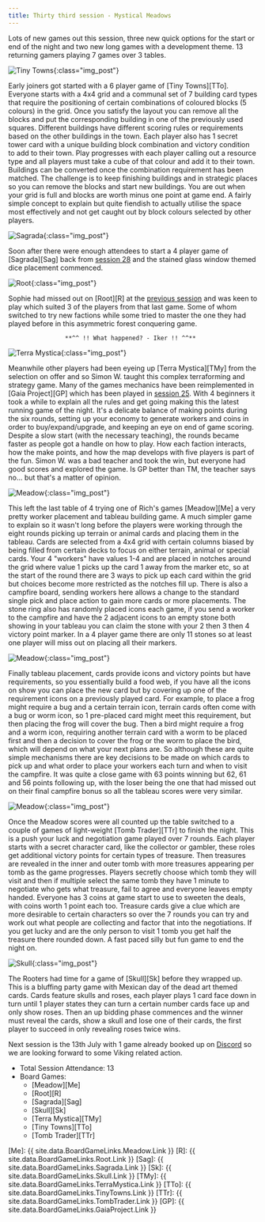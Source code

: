 ```yaml
---
title: Thirty third session - Mystical Meadows
---
```


Lots of new games out this session, three new quick options for the start or end of the night and two new long games with a development theme. 13 returning gamers playing 7 games over 3 tables.

![Tiny Towns](/images/posts/2022_06_29/TinyTowns01.jpg "Tiny Towns"){:class="img_post"}

Early joiners got started with a 6 player game of [Tiny Towns][TTo]. Everyone starts with a 4x4 grid and a communal set of 7 building card types that require the positioning of certain combinations of coloured blocks (5 colours) in the grid. Once you satisfy the layout you can remove all the blocks and put the corresponding building in one of the previously used squares. Different buildings have different scoring rules or requirements based on the other buildings in the town. Each player also has 1 secret tower card with a unique building block combination and victory condition to add to their town. Play progresses with each player calling out a resource type and all players must take a cube of that colour and add it to their town. Buildings can be converted once the combination requirement has been matched. The challenge is to keep finishing buildings and in strategic places so you can remove the blocks and start new buildings. You are out when your grid is full and blocks are worth minus one point at game end. A fairly simple concept to explain but quite fiendish to actually utilise the space most effectively and not get caught out by block colours selected by other players.

![Sagrada](/images/posts/2022_06_29/Sagrada01.jpg "Sagrada"){:class="img_post"}

Soon after there were enough attendees to start a 4 player game of [Sagrada][Sag] back from [session 28][28] and the stained glass window themed dice placement commenced.

![Root](/images/posts/2022_06_29/Root01.jpg "Root"){:class="img_post"}

Sophie had missed out on [Root][R] at the [previous session][32] and was keen to play which suited 3 of the players from that last game. Some of whom switched to try new factions while some tried to master the one they had played before in this asymmetric forest conquering game. 

					**^^ !! What happened? - Iker !! ^^**

![Terra Mystica](/images/posts/2022_06_29/TerraMystica01.jpg "Terra Mystica"){:class="img_post"}

Meanwhile other players had been eyeing up [Terra Mystica][TMy] from the selection on offer and so Simon W. taught this complex terraforming and strategy game. Many of the games mechanics have been reimplemented in [Gaia Project][GP] which has been played in [session 25][25]. With 4 beginners it took a while to explain all the rules and get going making this the latest running game of the night. It's a delicate balance of making points during the six rounds, setting up your economy to generate workers and coins in order to buy/expand/upgrade, and keeping an eye on end of game scoring. Despite a slow start (with the necessary teaching), the rounds became faster as people got a handle on how to play. How each faction interacts, how the make points, and how the map develops with five players is part of the fun. Simon W. was a bad teacher and took the win, but everyone had good scores and explored the game. Is GP better than TM, the teacher says no... but that's a matter of opinion.

![Meadow](/images/posts/2022_06_29/Meadow01.jpg "Meadow"){:class="img_post"}

This left the last table of 4 trying one of Rich's games [Meadow][Me] a very pretty worker placement and tableau building game. A much simpler game to explain so it wasn't long before the players were working through the eight rounds picking up terrain or animal cards and placing them in the tableau. Cards are selected from a 4x4 grid with certain columns biased by being filled from certain decks to focus on either terrain, animal or special cards. Your 4 "workers" have values 1-4 and are placed in notches around the grid where value 1 picks up the card 1 away from the marker etc, so at the start of the round there are 3 ways to pick up each card within the grid but choices become more restricted as the notches fill up. There is also a campfire board, sending workers here allows a change to the standard single pick and place action to gain more cards or more placements. The stone ring also has randomly placed icons each game, if you send a worker to the campfire and have the 2 adjacent icons to an empty stone both showing in your tableau you can claim the stone with your 2 then 3 then 4 victory point marker. In a 4 player game there are only 11 stones so at least one player will miss out on placing all their markers.

![Meadow](/images/posts/2022_06_29/Meadow02.jpg "Meadow"){:class="img_post"}

Finally tableau placement, cards provide icons and victory points but have requirements, so you essentially build a food web, if you have all the icons on show you can place the new card but by covering up one of the requirement icons on a previously played card. For example, to place a frog might require a bug and a certain terrain icon, terrain cards often come with a bug or worm icon, so 1 pre-placed card might meet this requirement, but then placing the frog will cover the bug. Then a bird might require a frog and a worm icon, requiring another terrain card with a worm to be placed first and then a decision to cover the frog or the worm to place the bird, which will depend on what your next plans are. So although these are quite simple mechanisms there are key decisions to be made on which cards to pick up and what order to place your workers each turn and when to visit the campfire. It was quite a close game with 63 points winning but 62, 61 and 56 points following up, with the loser being the one that had missed out on their final campfire bonus so all the tableau scores were very similar.

![Meadow](/images/posts/2022_06_29/Meadow03.jpg "Meadow"){:class="img_post"}

Once the Meadow scores were all counted up the table switched to a couple of games of light-weight [Tomb Trader][TTr] to finish the night. This is a push your luck and negotiation game played over 7 rounds. Each player starts with a secret character card, like the collector or gambler, these roles get additional victory points for certain types of treasure. Then treasures are revealed in the inner and outer tomb with more treasures appearing per tomb as the game progresses. Players secretly choose which tomb they will visit and then if multiple select the same tomb they have 1 minute to negotiate who gets what treasure, fail to agree and everyone leaves empty handed. Everyone has 3 coins at game start to use to sweeten the deals, with coins worth 1 point each too. Treasure cards give a clue which are more desirable to certain characters so over the 7 rounds you can try and work out what people are collecting and factor that into the negotiations. If you get lucky and are the only person to visit 1 tomb you get half the treasure there rounded down. A fast paced silly but fun game to end the night on.

![Skull](/images/posts/2022_06_29/Skull01.jpg "Skull"){:class="img_post"}

The Rooters had time for a game of [Skull][Sk] before they wrapped up. This is a bluffing party game with Mexican day of the dead art themed cards. Cards feature skulls and roses, each player plays 1 card face down in turn until 1 player states they can turn a certain number cards face up and only show roses. Then an up bidding phase commences and the winner must reveal the cards, show a skull and lose one of their cards, the first player to succeed in only revealing roses twice wins.

Next session is the 13th July with 1 game already booked up on [Discord][Contact] so we are looking forward to some Viking related action. 

* Total Session Attendance: 13
* Board Games:
	 * [Meadow][Me]
	 * [Root][R]
	 * [Sagrada][Sag]
	 * [Skull][Sk]
	 * [Terra Mystica][TMy]
	 * [Tiny Towns][TTo]
	 * [Tomb Trader][TTr]
	 
[Me]: {{ site.data.BoardGameLinks.Meadow.Link }}
[R]: {{ site.data.BoardGameLinks.Root.Link }}
[Sag]: {{ site.data.BoardGameLinks.Sagrada.Link }}
[Sk]: {{ site.data.BoardGameLinks.Skull.Link }}
[TMy]: {{ site.data.BoardGameLinks.TerraMystica.Link }}
[TTo]: {{ site.data.BoardGameLinks.TinyTowns.Link }}
[TTr]: {{ site.data.BoardGameLinks.TombTrader.Link }}
[GP]: {{ site.data.BoardGameLinks.GaiaProject.Link }}

[25]: /2022/03/09/twentyfifth-session.html
[28]: /2022/04/20/twentyeighth-session.html
[32]: /2022/06/15/thirtysecond-session.html

[Contact]: /Contact.html
